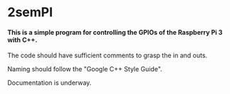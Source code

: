 # 2semPI

 #### This is a simple program for controlling the GPIOs of the Raspberry Pi 3 with C++.
 
 The code should have sufficient comments to grasp the in and outs.
 
 Naming should follow the "Google C++ Style Guide".
 
 Documentation is underway.
